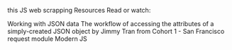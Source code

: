 this JS web scrapping
Resources
Read or watch:

Working with JSON data
The workflow of accessing the attributes of a simply-created JSON object by Jimmy Tran from Cohort 1 - San Francisco
request module
Modern JS 
